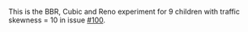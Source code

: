 This is the BBR, Cubic and Reno experiment for 9 children with traffic skewness = 10 in issue [#100](https://github.com/reservoirlabs/g2-mininet-dev/issues/100).
